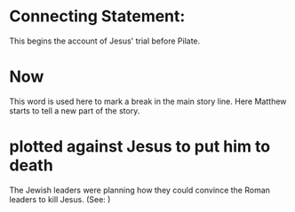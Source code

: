 
# Connecting Statement:
This begins the account of Jesus' trial before Pilate.

# Now
This word is used here to mark a break in the main story line. Here Matthew starts to tell a new part of the story.

# plotted against Jesus to put him to death
The Jewish leaders were planning how they could convince the Roman leaders to kill Jesus. (See: )